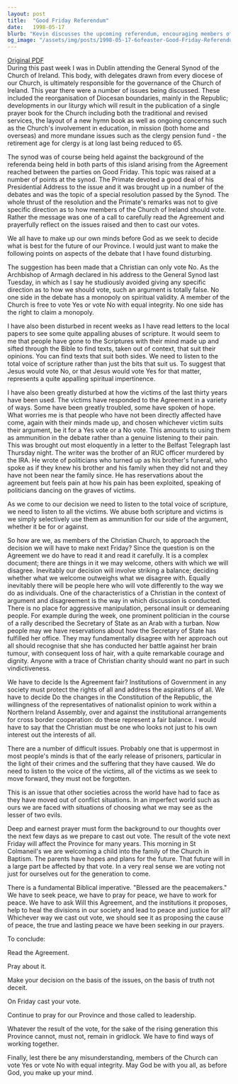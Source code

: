 ```yaml
---
layout: post
title:  "Good Friday Referendum"
date:   1998-05-17
blurb: "Kevin discusses the upcoming referendum, encouraging members of the church to read the agreement, pray about it, and make their decision based on truth, not deceit. He emphasizes that members can vote either way with equal integrity. He also criticizes the misuse of scripture and the exploitation of victims in the debate."
og_image: "/assets/img/posts/1998-05-17-6ofeaster-Good-Friday-Referendum.png"
---
```

[Original PDF](/assets/pdf/1998-05-17-6ofeaster-Good-Friday-Referendum.pdf)    
During this past week I was in Dublin attending the General Synod of the Church of Ireland. This body, with delegates drawn from every diocese of our Church, is ultimately responsible for the governance of the Church of Ireland. This year there were a number of issues being discussed. These included the reorganisation of Diocesan boundaries, mainly in the Republic; developments in our liturgy which will result in the publication of a single prayer book for the Church including both the traditional and revised services, the layout of a new hymn book as well as ongoing concerns such as the Church's involvement in education, in mission (both home and overseas) and more mundane issues such as the clergy pension fund - the retirement age for clergy is at long last being reduced to 65.

The synod was of course being held against the background of the referenda being held in both parts of this island arising from the Agreement reached between the parties on Good Friday. This topic was raised at a number of points at the synod. The Primate devoted a good deal of his Presidential Address to the issue and it was brought up in a number of the debates and was the topic of a special resolution passed by the Synod. The whole thrust of the resolution and the Primate's remarks was not to give specific direction as to how members of the Church of Ireland should vote. Rather the message was one of a call to carefully read the Agreement and prayerfully reflect on the issues raised and then to cast our votes.

We all have to make up our own minds before God as we seek to decide what is best for the future of our Province. I would just want to make the following points on aspects of the debate that I have found disturbing.

The suggestion has been made that a Christian can only vote No. As the Archbishop of Armagh declared in his address to the General Synod last Tuesday, in which as I say he studiously avoided giving any specific direction as to how we should vote, such an argument is totally false. No one side in the debate has a monopoly on spiritual validity. A member of the Church is free to vote Yes or vote No with equal integrity. No one side has the right to claim a monopoly.

I have also been disturbed in recent weeks as I have read letters to the local papers to see some quite appalling abuses of scripture. It would seem to me that people have gone to the Scriptures with their mind made up and sifted through the Bible to find texts, taken out of context, that suit their opinions. You can find texts that suit both sides. We need to listen to the total voice of scripture rather than just the bits that suit us. To suggest that Jesus would vote No, or that Jesus would vote Yes for that matter, represents a quite appalling spiritual impertinence.

I have also been greatly disturbed at how the victims of the last thirty years have been used. The victims have responded to the Agreement in a variety of ways. Some have been greatly troubled, some have spoken of hope. What worries me is that people who have not been directly affected have come, again with their minds made up, and chosen whichever victim suits their argument, be it for a Yes vote or a No vote. This amounts to using them as ammunition in the debate rather than a genuine listening to their pain. This was brought out most eloquently in a letter to the Belfast Telegraph last Thursday night. The writer was the brother of an RUC officer murdered by the IRA. He wrote of politicians who turned up as his brother's funeral, who spoke as if they knew his brother and his family when they did not and they have not been near the family since. He has reservations about the agreement but feels pain at how his pain has been exploited, speaking of politicians dancing on the graves of victims.

As we come to our decision we need to listen to the total voice of scripture, we need to listen to all the victims. We abuse both scripture and victims is we simply selectively use them as ammunition for our side of the argument, whether it be for or against.

So how are we, as members of the Christian Church, to approach the decision we will have to make next Friday? Since the question is on the Agreement we do have to read it and read it carefully. It is a complex document; there are things in it we may welcome, others with which we will disagree. Inevitably our decision will involve striking a balance; deciding whether what we welcome outweighs what we disagree with. Equally inevitably there will be people here who will vote differently to the way we do as individuals. One of the characteristics of a Christian in the context of argument and disagreement is the way in which discussion is conducted. There is no place for aggressive manipulation, personal insult or demeaning people. For example during the week, one prominent politician in the course of a rally described the Secretary of State as an Arab with a turban. Now people may we have reservations about how the Secretary of State has fulfilled her office. They may fundamentally disagree with her approach out all should recognise that she has conducted her battle against her brain tumour, with consequent loss of hair, with a quite remarkable courage and dignity. Anyone with a trace of Christian charity should want no part in such vindictiveness.

We have to decide Is the Agreement fair? Institutions of Government in any society must protect the rights of all and address the aspirations of all. We have to decide Do the changes in the Constitution of the Republic, the willingness of the representatives of nationalist opinion to work within a Northern Ireland Assembly, over and against the institutional arrangements for cross border cooperation: do these represent a fair balance. I would have to say that the Christian must be one who looks not just to his own interest out the interests of all.

There are a number of difficult issues. Probably one that is uppermost in most people's minds is that of the early release of prisoners, particular in the light of their crimes and the suffering that they have caused. We do need to listen to the voice of the victims, all of the victims as we seek to move forward, they must not be forgotten.

This is an issue that other societies across the world have had to face as they have moved out of conflict situations. In an imperfect world such as ours we are faced with situations of choosing what we may see as the lesser of two evils.

Deep and earnest prayer must form the background to our thoughts over the next few days as we prepare to cast out vote. The result of the vote next Friday will affect the Province for many years. This morning in St Colmaneil's we are welcoming a child into the family of the Church in Baptism. The parents have hopes and plans for the future. That future will in a large part be affected by that vote. In a very real sense we are voting not just for ourselves out for the generation to come.

There is a fundamental Biblical imperative. "Blessed are the peacemakers." We have to seek peace, we have to pray for peace, we have to work for peace. We have to ask Will this Agreement, and the institutions it proposes, help to heal the divisions in our society and lead to peace and justice for all? Whichever way we cast out vote, we should see it as proposing the cause of peace, the true and lasting peace we have been seeking in our prayers.

To conclude:

Read the Agreement.

Pray about it.

Make your decision on the basis of the issues, on the basis of truth not deceit.

On Friday cast your vote.

Continue to pray for our Province and those called to leadership.

Whatever the result of the vote, for the sake of the rising generation this Province cannot, must not, remain in gridlock. We have to find ways of working together.

Finally, lest there be any misunderstanding, members of the Church can vote Yes or vote No with equal integrity. May God be with you all, as before God, you make up your mind.
